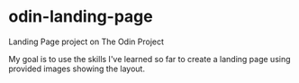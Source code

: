 # odin-landing-page
Landing Page project on The Odin Project

My goal is to use the skills I've learned so far to
create a landing page using provided images showing the layout.
